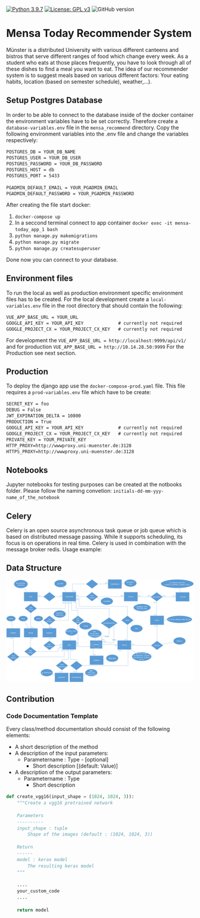 [![Python 3.9.7](https://img.shields.io/badge/python-3.9-orange.svg)](https://www.python.org/downloads/release/python-390/) [![License: GPL v3](https://img.shields.io/badge/License-GPLv3-blue.svg)](https://www.gnu.org/licenses/gpl-3.0) ![GitHub version](https://img.shields.io/github/v/release/erikzimmermann/mensa-today?color=green&include_prereleases)

# Mensa Today Recommender System

Münster is a distributed University with various different canteens and bistros that serve different ranges of food which change every week. As a student who eats at those places frequently, you have to look through all of these dishes to find a meal you want to eat. The idea of our recommender system is to suggest meals based on various different factors: Your eating habits, location (based on semester schedule), weather,…).

## Setup Postgres Database

In order to be able to connect to the database inside of the docker container the environment variables have to be set correctly. Therefore create a `database-variables.env` file in the `mensa_recommend` directory. Copy the following environment variables into the .env file and change the variables respectively:

```
POSTGRES_DB = YOUR_DB_NAME
POSTGRES_USER = YOUR_DB_USER
POSTGRES_PASSWORD = YOUR_DB_PASSWORD
POSTGRES_HOST = db
POSTGRES_PORT = 5433

PGADMIN_DEFAULT_EMAIL = YOUR_PGADMIN_EMAIL
PGADMIN_DEFAULT_PASSWORD = YOUR_PGADMIN_PASSWORD
```

After creating the file start docker:

1. `docker-compose up`
2. In a seccond terminal connect to app container `docker exec -it mensa-today_app_1 bash`
3. `python manage.py makemigrations`
4. `python manage.py migrate`
5. `python manage.py createsuperuser`

Done now you can connect to your database.

## Environment files

To run the local as well as production environment specific environment files has to be created. For the local development create a `local-variables.env` file in the root directory that should contain the following:

```
VUE_APP_BASE_URL = YOUR_URL
GOOGLE_API_KEY = YOUR_API_KEY             # currently not required
GOOGLE_PROJECT_CX = YOUR_PROJECT_CX_KEY   # currently not required
```

For development the `VUE_APP_BASE_URL = http://localhost:9999/api/v1/` and for production `VUE_APP_BASE_URL = http://10.14.28.50:9999`
For the Production see next section.

## Production

To deploy the django app use the `docker-compose-prod.yaml` file. This file requires a `prod-variables.env` file which have to be create:

```
SECRET_KEY = foo
DEBUG = False
JWT_EXPIRATION_DELTA = 10800
PRODUCTION = True
GOOGLE_API_KEY = YOUR_API_KEY             # currently not required
GOOGLE_PROJECT_CX = YOUR_PROJECT_CX_KEY   # currently not required
PRIVATE_KEY = YOUR_PRIVATE_KEY
HTTP_PROXY=http://wwwproxy.uni-muenster.de:3128
HTTPS_PROXY=http://wwwproxy.uni-muenster.de:3128
```

## Notebooks

Jupyter notebooks for testing purposes can be created at the notbooks folder. Please follow the naming convetion: `initials-dd-mm-yyy-name_of_the_notebook`

## Celery

Celery is an open source asynchronous task queue or job queue which is based on distributed message passing. While it supports scheduling, its focus is on operations in real time. Celery is used in combination with the message broker redis. Usage example:

## Data Structure

![erm](ERM.png)

## Contribution

### Code Documentation Template

Every class/method documentation should consist of the following elements:

- A short description of the method
- A description of the input parameters:
  - Parametername : Type - [optional]
    - Short description [(default: Value)]
- A description of the output parameters:
  - Parametername : Type
    - Short description

```Python
def create_vgg16(input_shape = (1024, 1024, 3)):
    """Create a vgg16 pretrained network

    Parameters
    ----------
    input_shape : tuple
        Shape of the images (default : (1024, 1024, 3))

    Return
    ------
    model : keras model
        The resulting keras model
    """

    ....
    your_custom_code
    ....

    return model
```
